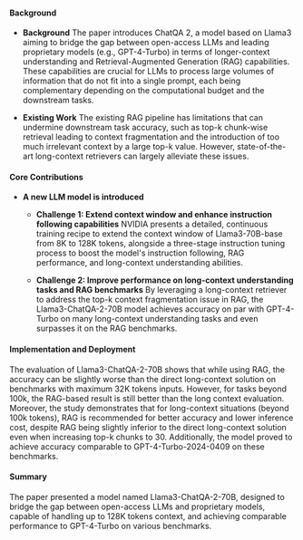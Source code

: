 #### Background
- **Background**
The paper introduces ChatQA 2, a model based on Llama3 aiming to bridge the gap between open-access LLMs and leading proprietary models (e.g., GPT-4-Turbo) in terms of longer-context understanding and Retrieval-Augmented Generation (RAG) capabilities. These capabilities are crucial for LLMs to process large volumes of information that do not fit into a single prompt, each being complementary depending on the computational budget and the downstream tasks.

- **Existing Work**
The existing RAG pipeline has limitations that can undermine downstream task accuracy, such as top-k chunk-wise retrieval leading to context fragmentation and the introduction of too much irrelevant context by a large top-k value. However, state-of-the-art long-context retrievers can largely alleviate these issues.

#### Core Contributions
- **A new LLM model is introduced**
    - **Challenge 1: Extend context window and enhance instruction following capabilities**
        NVIDIA presents a detailed, continuous training recipe to extend the context window of Llama3-70B-base from 8K to 128K tokens, alongside a three-stage instruction tuning process to boost the model's instruction following, RAG performance, and long-context understanding abilities.

    - **Challenge 2: Improve performance on long-context understanding tasks and RAG benchmarks**
        By leveraging a long-context retriever to address the top-k context fragmentation issue in RAG, the Llama3-ChatQA-2-70B model achieves accuracy on par with GPT-4-Turbo on many long-context understanding tasks and even surpasses it on the RAG benchmarks.

#### Implementation and Deployment
The evaluation of Llama3-ChatQA-2-70B shows that while using RAG, the accuracy can be slightly worse than the direct long-context solution on benchmarks with maximum 32K tokens inputs. However, for tasks beyond 100k, the RAG-based result is still better than the long context evaluation. Moreover, the study demonstrates that for long-context situations (beyond 100k tokens), RAG is recommended for better accuracy and lower inference cost, despite RAG being slightly inferior to the direct long-context solution even when increasing top-k chunks to 30. Additionally, the model proved to achieve accuracy comparable to GPT-4-Turbo-2024-0409 on these benchmarks.

#### Summary
The paper presented a model named Llama3-ChatQA-2-70B, designed to bridge the gap between open-access LLMs and proprietary models, capable of handling up to 128K tokens context, and achieving comparable performance to GPT-4-Turbo on various benchmarks.